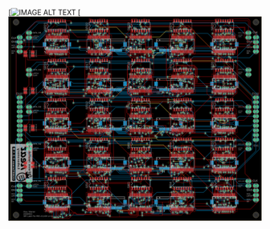 [![IMAGE ALT TEXT](https://github.com/HHHsia/Latch-SR_Board-V3/blob/main/0913sch.png)
[![IMAGE ALT TEXT](https://github.com/HHHsia/Latch-SR_Board-V3/blob/main/0913brd.png)
